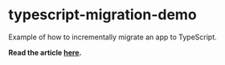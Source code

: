 # typescript-migration-demo

Example of how to incrementally migrate an app to TypeScript.

**Read the article [here](https://dylanvann.com/incrementally-migrating-to-typescript/).**
